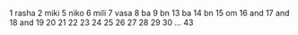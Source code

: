 1 rasha
2 miki
5 niko
6 mili
7 vasa
8 ba
9 bn
13 ba
14 bn
15 om
16 and
17 and
18 and
19
20
21
22
23
24
25
26
27
28
29
30
...
43